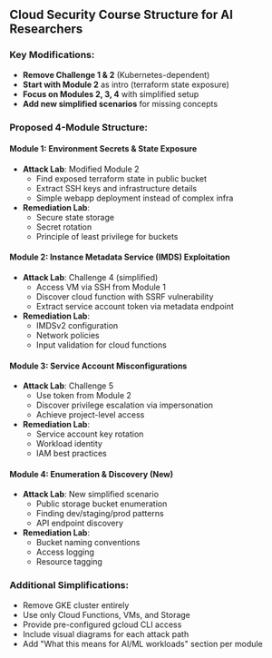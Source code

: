 ## Cloud Security Course Structure for AI Researchers

### Key Modifications:
- **Remove Challenge 1 & 2** (Kubernetes-dependent)
- **Start with Module 2** as intro (terraform state exposure)
- **Focus on Modules 2, 3, 4** with simplified setup
- **Add new simplified scenarios** for missing concepts

### Proposed 4-Module Structure:

#### **Module 1: Environment Secrets & State Exposure**
- **Attack Lab**: Modified Module 2
  - Find exposed terraform state in public bucket
  - Extract SSH keys and infrastructure details
  - Simple webapp deployment instead of complex infra
- **Remediation Lab**: 
  - Secure state storage
  - Secret rotation
  - Principle of least privilege for buckets

#### **Module 2: Instance Metadata Service (IMDS) Exploitation**
- **Attack Lab**: Challenge 4 (simplified)
  - Access VM via SSH from Module 1
  - Discover cloud function with SSRF vulnerability
  - Extract service account token via metadata endpoint
- **Remediation Lab**:
  - IMDSv2 configuration
  - Network policies
  - Input validation for cloud functions

#### **Module 3: Service Account Misconfigurations**
- **Attack Lab**: Challenge 5
  - Use token from Module 2
  - Discover privilege escalation via impersonation
  - Achieve project-level access
- **Remediation Lab**:
  - Service account key rotation
  - Workload identity
  - IAM best practices

#### **Module 4: Enumeration & Discovery** (New)
- **Attack Lab**: New simplified scenario
  - Public storage bucket enumeration
  - Finding dev/staging/prod patterns
  - API endpoint discovery
- **Remediation Lab**:
  - Bucket naming conventions
  - Access logging
  - Resource tagging

### Additional Simplifications:
- Remove GKE cluster entirely
- Use only Cloud Functions, VMs, and Storage
- Provide pre-configured gcloud CLI access
- Include visual diagrams for each attack path
- Add "What this means for AI/ML workloads" section per module